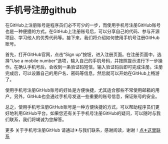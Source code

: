 # 手机号注册github

在GitHub上注册账号是程序员们必不可少的一步，而使用手机号注册GitHub账号也是一种便捷的方式。在GitHub上注册账号后，可以分享自己的代码、参与开源项目、学习他人的优秀代码等。接下来，我们将介绍如何使用手机号注册GitHub账号。

首先，打开GitHub官网，点击“Sign up”按钮，进入注册页面。在注册页面中，选择“Use a mobile number”选项，输入自己的手机号码，并按照提示进行下一步操作。在确认手机号后，会收到一条验证码短信，输入验证码后即可完成注册。注册完成后，可以设置自己的用户名、密码等信息，然后就可以开始在GitHub上畅游了。

使用手机号注册GitHub账号的好处是方便快捷，尤其适合那些不常使用邮箱的用户。另外，GitHub也会通过手机号发送一些重要的账号信息，保证账号的安全。

总之，使用手机号注册GitHub账号是一种方便快捷的方式，可以帮助程序员们更好地利用GitHub平台。如果您还有关于手机号注册GitHub的疑问，可以随时与我们联系，我们将竭诚为您解答。

更多 关于手机号注册GitHub 请通过✈与我们联系，感谢阅读，谢谢！[点✈这里联系](https://gg.k02.cc)